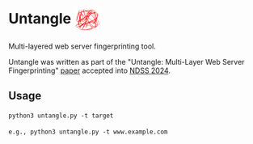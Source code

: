 # Untangle <img align="center" width="50" height="50" src="untangle-logo.png" />
Multi-layered web server fingerprinting tool.


Untangle was written as part of the "Untangle: Multi-Layer Web Server Fingerprinting" [paper](?) accepted into [NDSS 2024](https://www.ndss-symposium.org/ndss2024/).

## Usage
```
python3 untangle.py -t target

e.g., python3 untangle.py -t www.example.com
```
